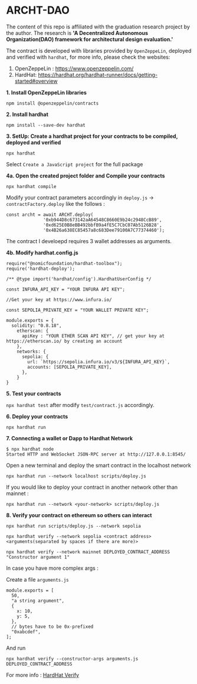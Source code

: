 # ARCHT-DAO

The content of this repo is affiliated with the graduation research project by the author. The research is **'A Decentralized Autonomous Organization(DAO) framework for architectural design evaluation.'**

The contract is developed with libraries provided by `OpenZeppeLin`, deployed and verified with `hardhat`, for more info, please check the websites:
1. OpenZeppeLin : https://www.openzeppelin.com/
2. HardHat: https://hardhat.org/hardhat-runner/docs/getting-started#overview

**1. Install OpenZeppeLin libraries**

`npm install @openzeppelin/contracts`

**2. Install hardhat**

`npm install --save-dev hardhat`

**3. SetUp: Create a hardhat project for your contracts to be compiled, deployed and verified**

`npx hardhat`

Select `Create a JavaScript project` for the full package

**4a. Open the created project folder and Compile your contracts**

`npx hardhat compile`

Modify your contract parameters accordingly in `deploy.js` -> `contractFactory.deploy` like the follows :

```
const archt = await ARCHT.deploy(
              '0xb944D8c673142aA64548C8660E9b24c2948CcB89',
              '0xd625E0B8eBB492bbfB9a4fE5C7CbC07Ab5126B28',
              '0x4B26a638EC85457a8c683Dee79100A7C77374460');
```
The contract I develoepd requires 3 wallet addresses as arguments.

**4b. Modify hardhat.config.js**

```
require("@nomicfoundation/hardhat-toolbox");
require('hardhat-deploy');

/** @type import('hardhat/config').HardhatUserConfig */

const INFURA_API_KEY = "YOUR INFURA API KEY";

//Get your key at https://www.infura.io/

const SEPOLIA_PRIVATE_KEY = "YOUR WALLET PRIVATE KEY";

module.exports = {
  solidity: "0.8.18",
    etherscan: {
      apiKey : "YOUR ETHER SCAN API KEY", // get your key at https://etherscan.io/ by creating an account
    },
    networks: {
      sepolia: {
        url: `https://sepolia.infura.io/v3/${INFURA_API_KEY}`,
        accounts: [SEPOLIA_PRIVATE_KEY],
      },
    }
}

```


**5. Test your contracts**

`npx hardhat test` after modify `test/contract.js` accordingly.

**6. Deploy your contracts**

`npx hardhat run`

**7. Connecting a wallet or Dapp to Hardhat Network**

```
$ npx hardhat node
Started HTTP and WebSocket JSON-RPC server at http://127.0.0.1:8545/
```
Open a new terminal and deploy the smart contract in the localhost network

`npx hardhat run --network localhost scripts/deploy.js`

If you would like to deploy your contract in another network other than mainnet :

`npx hardhat run --network <your-network> scripts/deploy.js`

**8. Verify your contract on ethereum so others can interact**

`npx hardhat run scripts/deploy.js --network sepolia`

`npx hardhat verify --network sepolia <contract address> <arguments(separated by spaces if there are more)>`

`npx hardhat verify --network mainnet DEPLOYED_CONTRACT_ADDRESS "Constructor argument 1"`

In case you have more complex args :

Create a file `arguments.js`
```
module.exports = [
  50,
  "a string argument",
  {
    x: 10,
    y: 5,
  },
  // bytes have to be 0x-prefixed
  "0xabcdef",
];
```
And run

`npx hardhat verify --constructor-args arguments.js DEPLOYED_CONTRACT_ADDRESS`

For more info : [HardHat Verify](https://hardhat.org/hardhat-runner/plugins/nomicfoundation-hardhat-verify)
